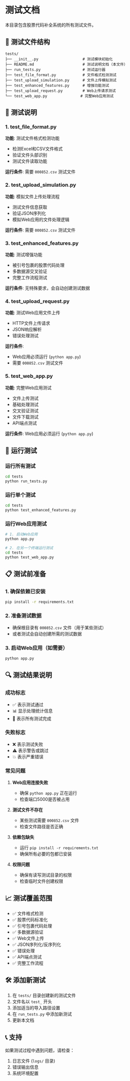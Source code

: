 # 测试文档

本目录包含股票代码补全系统的所有测试文件。

## 📁 测试文件结构

```
tests/
├── __init__.py                    # 测试模块初始化
├── README.md                      # 测试说明文档（本文件）
├── run_tests.py                   # 测试运行器
├── test_file_format.py            # 文件格式检测测试
├── test_upload_simulation.py      # 文件上传模拟测试
├── test_enhanced_features.py      # 增强功能测试
├── test_upload_request.py         # Web上传请求测试
└── test_web_app.py               # 完整Web应用测试
```

## 🧪 测试说明

### 1. test_file_format.py
**功能**: 测试文件格式检测功能
- 检测Excel和CSV文件格式
- 验证文件头部识别
- 测试文件读取功能

**运行条件**: 需要 `000852.csv` 测试文件

### 2. test_upload_simulation.py
**功能**: 模拟文件上传处理流程
- 测试文件信息获取
- 验证JSON序列化
- 模拟Web应用的文件处理逻辑

**运行条件**: 需要 `000852.csv` 测试文件

### 3. test_enhanced_features.py
**功能**: 测试增强功能
- 被引号包裹的股票代码处理
- 多数据源交叉验证
- 完整工作流程测试

**运行条件**: 无特殊要求，会自动创建测试数据

### 4. test_upload_request.py
**功能**: 测试Web应用文件上传
- HTTP文件上传请求
- JSON响应解析
- 错误处理测试

**运行条件**: 
- Web应用必须运行 (`python app.py`)
- 需要 `000852.csv` 测试文件

### 5. test_web_app.py
**功能**: 完整Web应用测试
- 文件上传测试
- 基础处理测试
- 交叉验证测试
- 文件下载测试
- API端点测试

**运行条件**: Web应用必须运行 (`python app.py`)

## 🚀 运行测试

### 运行所有测试
```bash
cd tests
python run_tests.py
```

### 运行单个测试
```bash
cd tests
python test_enhanced_features.py
```

### 运行Web应用测试
```bash
# 1. 启动Web应用
python app.py

# 2. 在另一个终端运行测试
cd tests
python test_web_app.py
```

## 📋 测试前准备

### 1. 确保依赖已安装
```bash
pip install -r requirements.txt
```

### 2. 准备测试数据
- 确保根目录有 `000852.csv` 文件（用于某些测试）
- 或者测试会自动创建所需的测试数据

### 3. 启动Web应用（如需要）
```bash
python app.py
```

## 🔍 测试结果说明

### 成功标志
- ✅ 表示测试通过
- 📊 显示处理统计信息
- 🎉 表示所有测试完成

### 失败标志
- ❌ 表示测试失败
- ⚠️ 表示警告或跳过
- 💥 表示严重错误

### 常见问题

1. **Web应用连接失败**
   - 确保 `python app.py` 正在运行
   - 检查端口5000是否被占用

2. **测试文件不存在**
   - 某些测试需要 `000852.csv` 文件
   - 检查文件路径是否正确

3. **依赖包缺失**
   - 运行 `pip install -r requirements.txt`
   - 确保所有必要的包都已安装

4. **权限问题**
   - 确保有读写测试目录的权限
   - 检查临时文件创建权限

## 📈 测试覆盖范围

- ✅ 文件格式检测
- ✅ 股票代码标准化
- ✅ 引号包裹代码处理
- ✅ 多数据源验证
- ✅ Web文件上传
- ✅ JSON序列化/反序列化
- ✅ 错误处理
- ✅ API端点测试
- ✅ 完整工作流程

## 🛠️ 添加新测试

1. 在 `tests/` 目录创建新的测试文件
2. 文件名以 `test_` 开头
3. 添加适当的导入路径设置
4. 在 `run_tests.py` 中添加新测试
5. 更新本文档

## 📞 支持

如果测试过程中遇到问题，请检查：
1. 日志文件 (`logs/` 目录)
2. 错误输出信息
3. 系统环境配置
